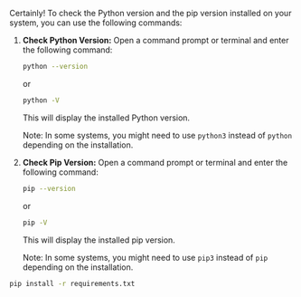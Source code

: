 Certainly! To check the Python version and the pip version installed on your system, you can use the following commands:

1. **Check Python Version:**
   Open a command prompt or terminal and enter the following command:

   ```bash
   python --version
   ```

   or

   ```bash
   python -V
   ```

   This will display the installed Python version.

   Note: In some systems, you might need to use `python3` instead of `python` depending on the installation.

2. **Check Pip Version:**
   Open a command prompt or terminal and enter the following command:

   ```bash
   pip --version
   ```

   or

   ```bash
   pip -V
   ```

   This will display the installed pip version.

   Note: In some systems, you might need to use `pip3` instead of `pip` depending on the installation.
```bash
pip install -r requirements.txt
```
